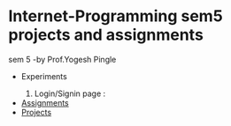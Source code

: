 # Internet-Programming sem5 projects and assignments
sem 5 -by Prof.Yogesh Pingle
<p>
  <ul>
    <li>Experiments</li>
      <ol>
        <li> Login/Signin page : <a href="https://rushanksheta.github.io/Internet-Programming/Experiments/Experiment%201/"></li>
      </ol>
    <li>Assignments</li>
    <li>Projects</li>
  </ul>
</p>

